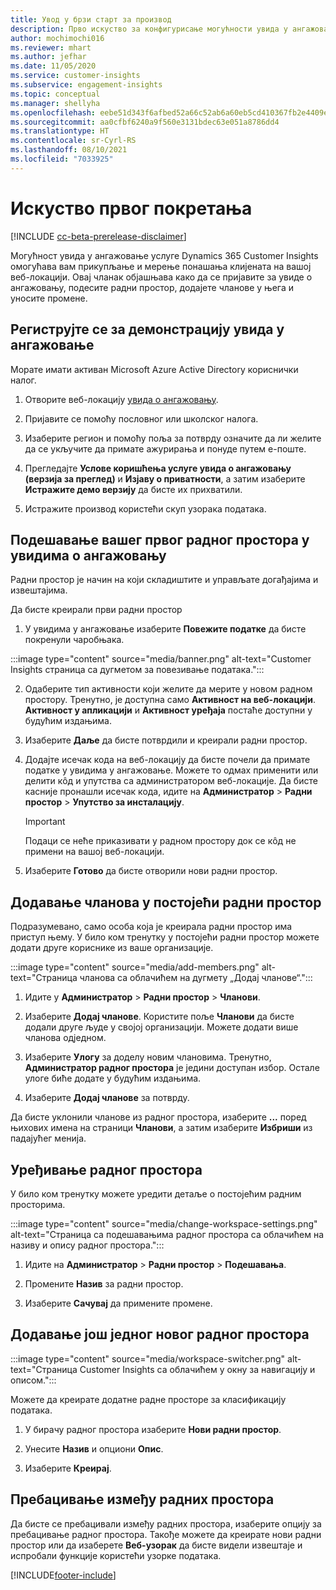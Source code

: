 ```yaml
---
title: Увод у брзи старт за производ
description: Прво искуство за конфигурисање могућности увида у ангажовање.
author: mochimochi016
ms.reviewer: mhart
ms.author: jefhar
ms.date: 11/05/2020
ms.service: customer-insights
ms.subservice: engagement-insights
ms.topic: conceptual
ms.manager: shellyha
ms.openlocfilehash: eebe51d343f6afbed52a66c52ab6a60eb5cd410367fb2e4409eb8679f357c91e
ms.sourcegitcommit: aa0cfbf6240a9f560e3131bdec63e051a8786dd4
ms.translationtype: HT
ms.contentlocale: sr-Cyrl-RS
ms.lasthandoff: 08/10/2021
ms.locfileid: "7033925"
---
```

# <a name="first-run-experience"></a>Искуство првог покретања

[!INCLUDE [cc-beta-prerelease-disclaimer](includes/cc-beta-prerelease-disclaimer.md)]

Могућност увида у ангажовање услуге Dynamics 365 Customer Insights омогућава вам прикупљање и мерење понашања клијената на вашој веб-локацији. Овај чланак објашњава како да се пријавите за увиде о ангажовању, подесите радни простор, додајете чланове у њега и уносите промене.

## <a name="sign-up-for-a-demo-of-engagement-insights"></a>Региструјте се за демонстрацију увида у ангажовање

Морате имати активан Microsoft Azure Active Directory кориснички налог. 

1. Отворите веб-локацију [увида о ангажовању](https://pi.dynamics.com/). 

1. Пријавите се помоћу пословног или школског налога.

1. Изаберите регион и помоћу поља за потврду означите да ли желите да се укључите да примате ажурирања и понуде путем е-поште.

1. Прегледајте **Услове коришћења услуге увида о ангажовању (верзија за преглед)** и **Изјаву о приватности**, а затим изаберите **Истражите демо верзију** да бисте их прихватили.

1. Истражите производ користећи скуп узорака података. 

## <a name="set-up-your-first-workspace-in-engagement-insights"></a>Подешавање вашег првог радног простора у увидима о ангажовању

Радни простор је начин на који складиштите и управљате догађајима и извештајима.

Да бисте креирали први радни простор

1. У увидима у ангажовање изаберите **Повежите податке** да бисте покренули чаробњака. 

:::image type="content" source="media/banner.png" alt-text="Customer Insights страница са дугметом за повезивање података.":::

2. Одаберите тип активности који желите да мерите у новом радном простору. Тренутно, је доступна само **Активност на веб-локацији**. **Активност у апликацији** и **Активност уређаја** постаће доступни у будућим издањима.

1. Изаберите **Даље** да бисте потврдили и креирали радни простор.

1. Додајте исечак кода на веб-локацију да бисте почели да примате податке у увидима у ангажовање. Можете то одмах применити или делити кôд и упутства са администратором веб-локације. Да бисте касније пронашли исечак кода, идите на **Администратор** > **Радни простор** > **Упутство за инсталацију**.

   > [!IMPORTANT]
   > Подаци се неће приказивати у радном простору док се кôд не примени на вашој веб-локацији.

1. Изаберите **Готово** да бисте отворили нови радни простор. 

## <a name="add-members-to-an-existing-workspace"></a>Додавање чланова у постојећи радни простор

Подразумевано, само особа која је креирала радни простор има приступ њему. У било ком тренутку у постојећи радни простор можете додати друге кориснике из ваше организације.

:::image type="content" source="media/add-members.png" alt-text="Страница чланова са облачићем на дугмету „Додај чланове“.":::

1. Идите у **Администратор** > **Радни простор** > **Чланови**.

2. Изаберите **Додај чланове**. Користите поље **Чланови** да бисте додали друге људе у својој организацији. Можете додати више чланова одједном.

3. Изаберите **Улогу** за доделу новим члановима. Тренутно, **Администратор радног простора** је једини доступан избор. Остале улоге биће додате у будућим издањима.

4. Изаберите **Додај чланове** за потврду.

Да бисте уклонили чланове из радног простора, изаберите **...** поред њихових имена на страници **Чланови**, а затим изаберите **Избриши** из падајућег менија.

## <a name="edit-a-workspace"></a>Уређивање радног простора

У било ком тренутку можете уредити детаље о постојећим радним просторима.

:::image type="content" source="media/change-workspace-settings.png" alt-text="Страница са подешавањима радног простора са облачићем на називу и опису радног простора.":::

1. Идите на **Администратор** > **Радни простор** > **Подешавања**.

1. Промените **Назив** за радни простор.

1. Изаберите **Сачувај** да примените промене.

## <a name="add-another-new-workspace"></a>Додавање још једног новог радног простора

:::image type="content" source="media/workspace-switcher.png" alt-text="Страница Customer Insights са облачићем у окну за навигацију и описом.":::

Можете да креирате додатне радне просторе за класификацију података.

1. У бирачу радног простора изаберите **Нови радни простор**.

1. Унесите **Назив** и опциони **Опис**.

1. Изаберите **Креирај**.

## <a name="switch-between-workspaces"></a>Пребацивање између радних простора

Да бисте се пребацивали између радних простора, изаберите опцију за пребацивање радног простора. Такође можете да креирате нови радни простор или да изаберете **Веб-узорак** да бисте видели извештаје и испробали функције користећи узорке података. 



[!INCLUDE[footer-include](../includes/footer-banner.md)]